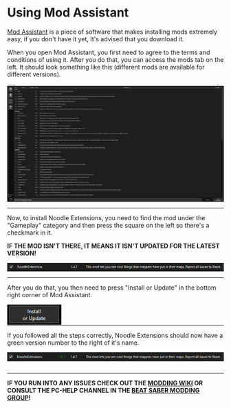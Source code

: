 # Using Mod Assistant

[Mod Assistant](https://github.com/Assistant/ModAssistant/releases/latest) is a piece of software that makes installing mods extremely easy, if you don't have it yet, It's advised that you download it.

When you open Mod Assistant, you first need to agree to the terms and conditions of using it. After you do that, you can access the mods tab on the left. It should look something like this (different mods are available for different versions).

<div align="center"><img align="center" src="https://github.com/NoodleExtensions/Resources/blob/main/pc%20modding/MA.png?raw=true"/></div>
<hr>
<div align="left"> 
  
Now, to install Noodle Extensions, you need to find the mod under the "Gameplay" category and then press the square on the left so there's a checkmark in it.
  
 **IF THE MOD ISN'T THERE, IT MEANS IT ISN'T UPDATED FOR THE LATEST VERSION!**
  
<div align="center"><img align="center" src="https://github.com/NoodleExtensions/Resources/blob/main/pc%20modding/NE.png?raw=true"/></div>
<hr>
<div align="left"> 
  
After you do that, you then need to press "Install or Update" in the bottom right corner of Mod Assistant.
  
<div align="left"><img align="left" src="https://github.com/NoodleExtensions/Resources/blob/main/pc%20modding/install%20or%20update.png?raw=true"/></div>
<br>
<br>
<hr>  
  
If you followed all the steps correctly, Noodle Extensions should now have a green version number to the right of it's name.
  
<div align="left"><img align="left" src="https://github.com/NoodleExtensions/Resources/blob/main/pc%20modding/green%20number.png?raw=true"/></div>
<br>
<br>
<hr>
  
**IF YOU RUN INTO ANY ISSUES CHECK OUT THE [MODDING WIKI](https://bsmg.wiki/support/#_1-no-mods) OR CONSULT THE PC-HELP CHANNEL IN THE [BEAT SABER MODDING GROUP](https://discord.gg/beatsabermods)!**
